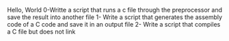 Hello, World
0-Writte a script that runs a c file through the preprocessor and save the result into another file
1- Write a script that generates the assembly code of a C code and save it in an output file
2- Write a script that compiles a C file but does not link
